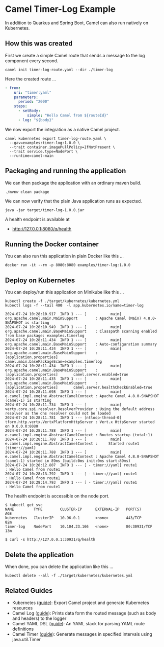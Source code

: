 # Camel Timer-Log Example

In addition to Quarkus and Spring Boot, Camel can also run natively on Kubernetes. 

## How this was created

First we create a simple Camel route that sends a message to the log component every second.

```shell 
camel init timer-log-route.yaml --dir ./timer-log
```

Here the created route ...

```yaml
- from:
    uri: "timer:yaml"
    parameters:
      period: "2000"
    steps:
      - setBody:
          simple: "Hello Camel from ${routeId}"
      - log: "${body}"
```

We now export the integration as a native Camel project.

```shell 
camel kubernetes export timer-log-route.yaml \
  --gav=examples:timer-log:1.0.0 \
  --trait container.imagePullPolicy=IfNotPresent \
  --trait service.type=NodePort \
  --runtime=camel-main
```

## Packaging and running the application

We can then package the application with an ordinary maven build.

```shell
./mvnw clean package
```

We can now verify that the plain Java application runs as expected.

```shell
java -jar target/timer-log-1.0.0.jar
```

A health endpoint is available at
* http://127.0.0.1:8080/q/health


## Running the Docker container

You can also run this application in plain Docker like this ...

```shell
docker run -it --rm -p 8080:8080 examples/timer-log:1.0.0 
```

## Deploy on Kubernetes

You can deploy/run this application on Minikube like this ...

```shell
kubectl create -f ./target/kubernetes/kubernetes.yml
kubectl logs -f --tail 400  -l app.kubernetes.io/name=timer-log

2024-07-24 10:28:10.917  INFO 1 --- [           main] org.apache.camel.main.MainSupport        : Apache Camel (Main) 4.8.0-SNAPSHOT is starting
2024-07-24 10:28:10.949  INFO 1 --- [           main] org.apache.camel.main.BaseMainSupport    : Classpath scanning enabled from base package: examples.timerlog
2024-07-24 10:28:11.434  INFO 1 --- [           main] org.apache.camel.main.BaseMainSupport    : Auto-configuration summary
2024-07-24 10:28:11.434  INFO 1 --- [           main] org.apache.camel.main.BaseMainSupport    :     [application.properties]       camel.main.basePackageScan=examples.timerlog
2024-07-24 10:28:11.434  INFO 1 --- [           main] org.apache.camel.main.BaseMainSupport    :     [application.properties]       camel.server.enabled=true
2024-07-24 10:28:11.435  INFO 1 --- [           main] org.apache.camel.main.BaseMainSupport    :     [application.properties]       camel.server.healthCheckEnabled=true
2024-07-24 10:28:11.698  INFO 1 --- [           main] e.camel.impl.engine.AbstractCamelContext : Apache Camel 4.8.0-SNAPSHOT (camel-1) is starting
2024-07-24 10:28:11.734  INFO 1 --- [           main] vertx.core.spi.resolver.ResolverProvider : Using the default address resolver as the dns resolver could not be loaded
2024-07-24 10:28:11.781  INFO 1 --- [ntloop-thread-0] tform.http.vertx.VertxPlatformHttpServer : Vert.x HttpServer started on 0.0.0.0:8080
2024-07-24 10:28:11.788  INFO 1 --- [           main] e.camel.impl.engine.AbstractCamelContext : Routes startup (total:1)
2024-07-24 10:28:11.788  INFO 1 --- [           main] e.camel.impl.engine.AbstractCamelContext :     Started route1 (timer://yaml)
2024-07-24 10:28:11.788  INFO 1 --- [           main] e.camel.impl.engine.AbstractCamelContext : Apache Camel 4.8.0-SNAPSHOT (camel-1) started in 89ms (build:0ms init:0ms start:89ms)
2024-07-24 10:28:12.807  INFO 1 --- [ - timer://yaml] route1                                   : Hello Camel from route1
2024-07-24 10:28:13.792  INFO 1 --- [ - timer://yaml] route1                                   : Hello Camel from route1
2024-07-24 10:28:14.793  INFO 1 --- [ - timer://yaml] route1                                   : Hello Camel from route1
```

The health endpoint is accessible on the node port.

```
$ kubectl get svc
NAME         TYPE        CLUSTER-IP      EXTERNAL-IP   PORT(S)        AGE
kubernetes   ClusterIP   10.96.0.1       <none>        443/TCP        82m
timer-log    NodePort    10.104.23.166   <none>        80:30931/TCP   13m

$ curl -s http://127.0.0.1:30931/q/health
```

## Delete the application

When done, you can delete the application like this ...

```shell
kubectl delete --all -f ./target/kubernetes/kubernetes.yml
```

## Related Guides

- Kubernetes ([guide](https://camel.apache.org/manual/camel-jbang-kubernetes.html)): Export Camel project and generate Kubernetes resources
- Camel Log ([guide](https://camel.apache.org/components/log-component.html)): Prints data form the routed message (such as body and headers) to the logger
- Camel YAML DSL ([guide](https://camel.apache.org/components/others/yaml-dsl.html)): An YAML stack for parsing YAML route definitions
- Camel Timer ([guide](https://camel.apache.org/components/timer-component.html)): Generate messages in specified intervals using java.util.Timer
